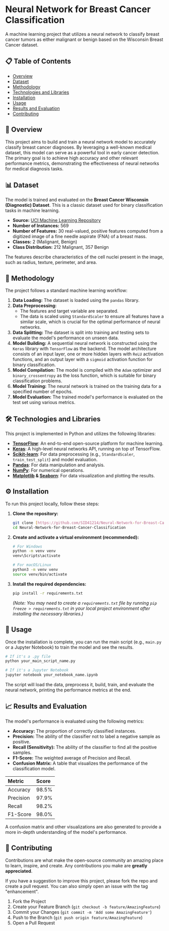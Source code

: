 # Neural Network for Breast Cancer Classification

A machine learning project that utilizes a neural network to classify breast cancer tumors as either malignant or benign based on the Wisconsin Breast Cancer dataset.


## 📋 Table of Contents

- [Overview](#-overview)
- [Dataset](#-dataset)
- [Methodology](#-methodology)
- [Technologies and Libraries](#-technologies-and-libraries)
- [Installation](#-installation)
- [Usage](#-usage)
- [Results and Evaluation](#-results-and-evaluation)
- [Contributing](#-contributing)




## 📖 Overview

This project aims to build and train a neural network model to accurately classify breast cancer diagnoses. By leveraging a well-known medical dataset, this model can serve as a powerful tool in early cancer detection. The primary goal is to achieve high accuracy and other relevant performance metrics, demonstrating the effectiveness of neural networks for medical diagnosis tasks.



## 📊 Dataset

The model is trained and evaluated on the **Breast Cancer Wisconsin (Diagnostic) Dataset**. This is a classic dataset used for binary classification tasks in machine learning.

- **Source:** [UCI Machine Learning Repository](https://archive.ics.uci.edu/dataset/17/breast+cancer+wisconsin+diagnostic)
- **Number of Instances:** 569
- **Number of Features:** 30 real-valued, positive features computed from a digitized image of a fine needle aspirate (FNA) of a breast mass.
- **Classes:** 2 (Malignant, Benign)
- **Class Distribution:** 212 Malignant, 357 Benign

The features describe characteristics of the cell nuclei present in the image, such as radius, texture, perimeter, and area.



## 🧠 Methodology

The project follows a standard machine learning workflow:

1.  **Data Loading:** The dataset is loaded using the `pandas` library.
2.  **Data Preprocessing:**
    * The features and target variable are separated.
    * The data is scaled using `StandardScaler` to ensure all features have a similar scale, which is crucial for the optimal performance of neural networks.
3.  **Data Splitting:** The dataset is split into training and testing sets to evaluate the model's performance on unseen data.
4.  **Model Building:** A sequential neural network is constructed using the `Keras` library with `TensorFlow` as the backend. The model architecture consists of an input layer, one or more hidden layers with `ReLU` activation functions, and an output layer with a `sigmoid` activation function for binary classification.
5.  **Model Compilation:** The model is compiled with the `Adam` optimizer and `binary_crossentropy` as the loss function, which is suitable for binary classification problems.
6.  **Model Training:** The neural network is trained on the training data for a specified number of epochs.
7.  **Model Evaluation:** The trained model's performance is evaluated on the test set using various metrics.



## 🛠️ Technologies and Libraries

This project is implemented in Python and utilizes the following libraries:

- **[TensorFlow](https://www.tensorflow.org/)**: An end-to-end open-source platform for machine learning.
- **[Keras](https://keras.io/)**: A high-level neural networks API, running on top of TensorFlow.
- **[Scikit-learn](https://scikit-learn.org/)**: For data preprocessing (e.g., `StandardScaler`, `train_test_split`) and model evaluation.
- **[Pandas](https://pandas.pydata.org/)**: For data manipulation and analysis.
- **[NumPy](https://numpy.org/)**: For numerical operations.
- **[Matplotlib](https://matplotlib.org/) & [Seaborn](https://seaborn.pydata.org/)**: For data visualization and plotting the results.



## ⚙️ Installation

To run this project locally, follow these steps:

1.  **Clone the repository:**
    ```bash
    git clone [https://github.com/SID41214/Neural-Network-for-Breast-Cancer-Classification.git](https://github.com/SID41214/Neural-Network-for-Breast-Cancer-Classification.git)
    cd Neural-Network-for-Breast-Cancer-Classification
    ```

2.  **Create and activate a virtual environment (recommended):**
    ```bash
    # For Windows
    python -m venv venv
    venv\Scripts\activate

    # For macOS/Linux
    python3 -m venv venv
    source venv/bin/activate
    ```

3.  **Install the required dependencies:**
    ```bash
    pip install -r requirements.txt
    ```
    *(Note: You may need to create a `requirements.txt` file by running `pip freeze > requirements.txt` in your local project environment after installing the necessary libraries.)*



## 🚀 Usage

Once the installation is complete, you can run the main script (e.g., `main.py` or a Jupyter Notebook) to train the model and see the results.

```bash
# If it's a .py file
python your_main_script_name.py

# If it's a Jupyter Notebook
jupyter notebook your_notebook_name.ipynb
```

The script will load the data, preprocess it, build, train, and evaluate the neural network, printing the performance metrics at the end.


## 📈 Results and Evaluation

The model's performance is evaluated using the following metrics:

- **Accuracy:** The proportion of correctly classified instances.
- **Precision:** The ability of the classifier not to label a negative sample as positive.
- **Recall (Sensitivity):** The ability of the classifier to find all the positive samples.
- **F1-Score:** The weighted average of Precision and Recall.
- **Confusion Matrix:** A table that visualizes the performance of the classification model.



| Metric    | Score |
| :-------- | :---- |
| Accuracy  | 98.5% |
| Precision | 97.9% |
| Recall    | 98.2% |
| F1-Score  | 98.0% |

A confusion matrix and other visualizations are also generated to provide a more in-depth understanding of the model's performance.



## 🤝 Contributing

Contributions are what make the open-source community an amazing place to learn, inspire, and create. Any contributions you make are **greatly appreciated**.

If you have a suggestion to improve this project, please fork the repo and create a pull request. You can also simply open an issue with the tag "enhancement".

1.  Fork the Project
2.  Create your Feature Branch (`git checkout -b feature/AmazingFeature`)
3.  Commit your Changes (`git commit -m 'Add some AmazingFeature'`)
4.  Push to the Branch (`git push origin feature/AmazingFeature`)
5.  Open a Pull Request
